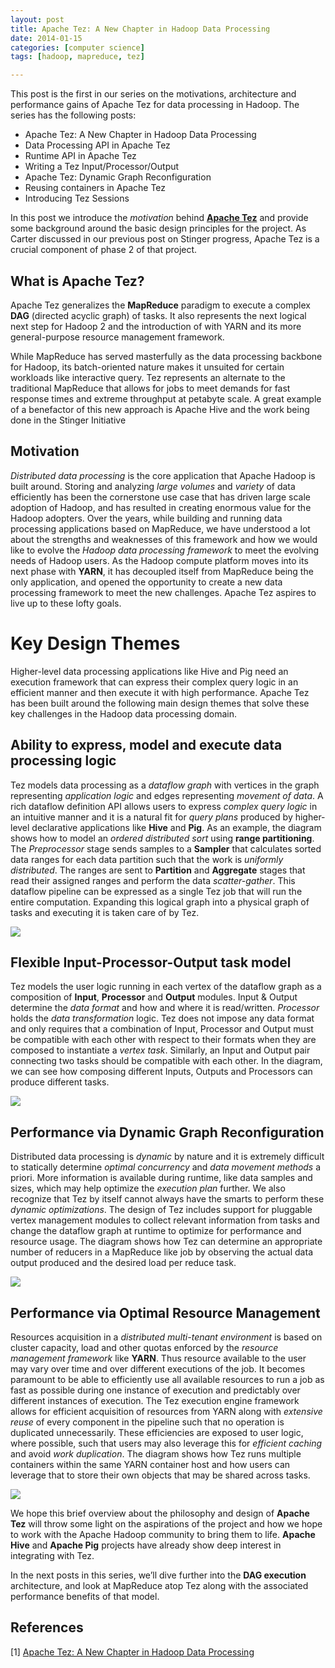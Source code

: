 ```yaml
---
layout: post
title: Apache Tez: A New Chapter in Hadoop Data Processing
date: 2014-01-15 
categories: [computer science]
tags: [hadoop, mapreduce, tez]

---
```


This post is the first in our series on the motivations, architecture and performance gains of Apache Tez for data processing in Hadoop. The series has the following posts:

* Apache Tez: A New Chapter in Hadoop Data Processing  
* Data Processing API in Apache Tez  
* Runtime API in Apache Tez  
* Writing a Tez Input/Processor/Output  
* Apache Tez: Dynamic Graph Reconfiguration  
* Reusing containers in Apache Tez
* Introducing Tez Sessions


In this post we introduce the *motivation* behind [**Apache Tez**](http://incubator.apache.org/projects/tez.html) and provide some background around the basic design principles for the project. As Carter discussed in our previous post on Stinger progress, Apache Tez is a crucial component of phase 2 of that project.

What is Apache Tez?
--

Apache Tez generalizes the **MapReduce** paradigm to execute a complex **DAG** (directed acyclic graph) of tasks. It also represents the next logical next step for Hadoop 2 and the introduction of with YARN and its more general-purpose resource management framework.

While MapReduce has served masterfully as the data processing backbone for Hadoop, its batch-oriented nature makes it unsuited for certain workloads like interactive query. Tez represents an alternate to the traditional MapReduce that allows for jobs to meet demands for fast response times and extreme throughput at petabyte scale. A great example of a benefactor of this new approach is Apache Hive and the work being done in the Stinger Initiative


Motivation
--

*Distributed data processing* is the core application that Apache Hadoop is built around. Storing and analyzing *large volumes* and *variety* of data efficiently has been the cornerstone use case that has driven large scale adoption of Hadoop, and has resulted in creating enormous value for the Hadoop adopters. Over the years, while building and running data processing applications based on MapReduce, we have understood a lot about the strengths and weaknesses of this framework and how we would like to evolve the *Hadoop data processing framework* to meet the evolving needs of Hadoop users. As the Hadoop compute platform moves into its next phase with **YARN**, it has decoupled itself from MapReduce being the only application, and opened the opportunity to create a new data processing framework to meet the new challenges. Apache Tez aspires to live up to these lofty goals.

# Key Design Themes

Higher-level data processing applications like Hive and Pig need an execution framework that can express their complex query logic in an efficient manner and then execute it with high performance. Apache Tez has been built around the following main design themes that solve these key challenges in the Hadoop data processing domain.

Ability to express, model and execute data processing logic
--

Tez models data processing as a *dataflow graph* with vertices in the graph representing *application logic* and edges representing *movement of data*. A rich dataflow definition API allows users to express *complex query logic* in an intuitive manner and it is a natural fit for *query plans* produced by higher-level declarative applications like **Hive** and **Pig**. As an example, the diagram shows how to model an *ordered distributed sort* using **range partitioning**. The *Preprocessor* stage sends samples to a **Sampler** that calculates sorted data ranges for each data partition such that the work is *uniformly distributed*. The ranges are sent to **Partition** and **Aggregate** stages that read their assigned ranges and perform the data *scatter-gather*. This dataflow pipeline can be expressed as a single Tez job that will run the entire computation. Expanding this logical graph into a physical graph of tasks and executing it is taken care of by Tez.

![](http://sungsoo.github.com/images/tez1.png)

Flexible Input-Processor-Output task model
--

Tez models the user logic running in each vertex of the dataflow graph as a composition of **Input**, **Processor** and **Output** modules. Input & Output determine the *data format* and how and where it is read/written. *Processor* holds the *data transformation* logic. Tez does not impose any data format and only requires that a combination of Input, Processor and Output must be compatible with each other with respect to their formats when they are composed to instantiate a *vertex task*. Similarly, an Input and Output pair connecting two tasks should be compatible with each other. In the diagram, we can see how composing different Inputs, Outputs and Processors can produce different tasks.

![](http://sungsoo.github.com/images/tez2.png)


Performance via Dynamic Graph Reconfiguration
--

Distributed data processing is *dynamic* by nature and it is extremely difficult to statically determine *optimal concurrency* and *data movement methods* a priori. More information is available during runtime, like data samples and sizes, which may help optimize the *execution plan* further. We also recognize that Tez by itself cannot always have the smarts to perform these *dynamic optimizations*. The design of Tez includes support for pluggable vertex management modules to collect relevant information from tasks and change the dataflow graph at runtime to optimize for performance and resource usage. The diagram shows how Tez can determine an appropriate number of reducers in a MapReduce like job by observing the actual data output produced and the desired load per reduce task.

![](http://sungsoo.github.com/images/tez3.png)

Performance via Optimal Resource Management
--

Resources acquisition in a *distributed multi-tenant environment* is based on cluster capacity, load and other quotas enforced by the *resource management framework* like **YARN**. Thus resource available to the user may vary over time and over different executions of the job. It becomes paramount to be able to efficiently use all available resources to run a job as fast as possible during one instance of execution and predictably over different instances of execution. The Tez execution engine framework allows for efficient acquisition of resources from YARN along with *extensive reuse* of every component in the pipeline such that no operation is duplicated unnecessarily. These efficiencies are exposed to user logic, where possible, such that users may also leverage this for *efficient caching* and avoid *work duplication*. The diagram shows how Tez runs multiple containers within the same YARN container host and how users can leverage that to store their own objects that may be shared across tasks.

![](http://sungsoo.github.com/images/tez4.png)

We hope this brief overview about the philosophy and design of **Apache Tez** will throw some light on the aspirations of the project and how we hope to work with the Apache Hadoop community to bring them to life. **Apache Hive** and **Apache Pig** projects have already show deep interest in integrating with Tez.

In the next posts in this series, we’ll dive further into the **DAG execution** architecture, and look at MapReduce atop Tez along with the associated performance benefits of that model.


References
--
[1] [Apache Tez: A New Chapter in Hadoop Data Processing](http://hortonworks.com/blog/apache-tez-a-new-chapter-in-hadoop-data-processing/)